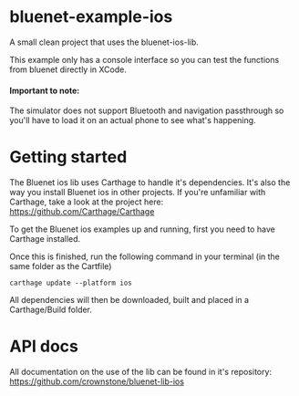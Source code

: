 # bluenet-example-ios
A small clean project that uses the bluenet-ios-lib.

This example only has a console interface so you can test the functions from bluenet directly in XCode.

#### Important to note:
The simulator does not support Bluetooth and navigation passthrough so you'll have to load it on an actual phone to see what's happening.

# Getting started

The Bluenet ios lib uses Carthage to handle it's dependencies. It's also the way you install Bluenet ios in other projects.
If you're unfamiliar with Carthage, take a look at the project here: https://github.com/Carthage/Carthage

To get the Bluenet ios examples up and running, first you need to have Carthage installed.

Once this is finished, run the following command in your terminal (in the same folder as the Cartfile)

```
carthage update --platform ios
```

All dependencies will then be downloaded, built and placed in a Carthage/Build folder.


# API docs

All documentation on the use of the lib can be found in it's repository:
https://github.com/crownstone/bluenet-lib-ios